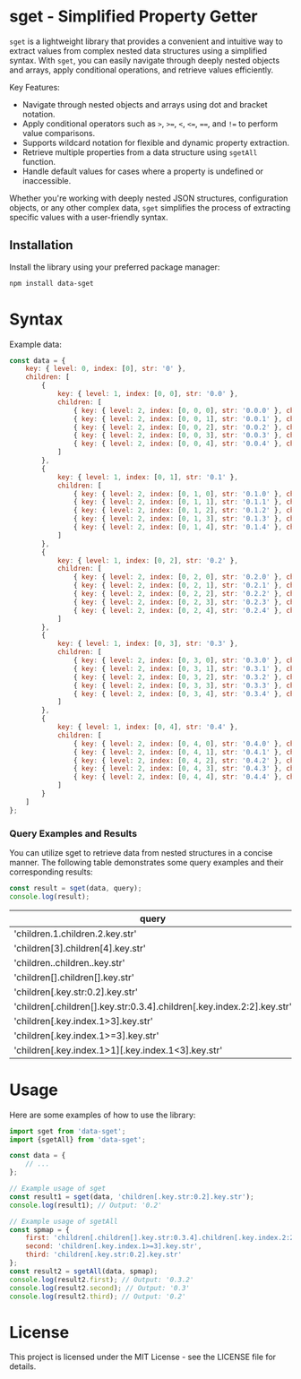 # sget - Simplified Property Getter

`sget` is a lightweight library that provides a convenient and intuitive way to extract values from complex nested data structures using a simplified syntax. With `sget`, you can easily navigate through deeply nested objects and arrays, apply conditional operations, and retrieve values efficiently.

Key Features:
- Navigate through nested objects and arrays using dot and bracket notation.
- Apply conditional operators such as `>`, `>=`, `<`, `<=`, `==`, and `!=` to perform value comparisons.
- Supports wildcard notation for flexible and dynamic property extraction.
- Retrieve multiple properties from a data structure using `sgetAll` function.
- Handle default values for cases where a property is undefined or inaccessible.

Whether you're working with deeply nested JSON structures, configuration objects, or any other complex data, `sget` simplifies the process of extracting specific values with a user-friendly syntax.

## Installation

Install the library using your preferred package manager:

```bash
npm install data-sget
```

# Syntax

Example data:
```javascript
const data = {
    key: { level: 0, index: [0], str: '0' },
    children: [
        {
            key: { level: 1, index: [0, 0], str: '0.0' },
            children: [
                { key: { level: 2, index: [0, 0, 0], str: '0.0.0' }, children: [] },
                { key: { level: 2, index: [0, 0, 1], str: '0.0.1' }, children: [] },
                { key: { level: 2, index: [0, 0, 2], str: '0.0.2' }, children: [] },
                { key: { level: 2, index: [0, 0, 3], str: '0.0.3' }, children: [] },
                { key: { level: 2, index: [0, 0, 4], str: '0.0.4' }, children: [] }
            ]
        },
        {
            key: { level: 1, index: [0, 1], str: '0.1' },
            children: [
                { key: { level: 2, index: [0, 1, 0], str: '0.1.0' }, children: [] },
                { key: { level: 2, index: [0, 1, 1], str: '0.1.1' }, children: [] },
                { key: { level: 2, index: [0, 1, 2], str: '0.1.2' }, children: [] },
                { key: { level: 2, index: [0, 1, 3], str: '0.1.3' }, children: [] },
                { key: { level: 2, index: [0, 1, 4], str: '0.1.4' }, children: [] }
            ]
        },
        {
            key: { level: 1, index: [0, 2], str: '0.2' },
            children: [
                { key: { level: 2, index: [0, 2, 0], str: '0.2.0' }, children: [] },
                { key: { level: 2, index: [0, 2, 1], str: '0.2.1' }, children: [] },
                { key: { level: 2, index: [0, 2, 2], str: '0.2.2' }, children: [] },
                { key: { level: 2, index: [0, 2, 3], str: '0.2.3' }, children: [] },
                { key: { level: 2, index: [0, 2, 4], str: '0.2.4' }, children: [] }
            ]
        },
        {
            key: { level: 1, index: [0, 3], str: '0.3' },
            children: [
                { key: { level: 2, index: [0, 3, 0], str: '0.3.0' }, children: [] },
                { key: { level: 2, index: [0, 3, 1], str: '0.3.1' }, children: [] },
                { key: { level: 2, index: [0, 3, 2], str: '0.3.2' }, children: [] },
                { key: { level: 2, index: [0, 3, 3], str: '0.3.3' }, children: [] },
                { key: { level: 2, index: [0, 3, 4], str: '0.3.4' }, children: [] }
            ]
        },
        {
            key: { level: 1, index: [0, 4], str: '0.4' },
            children: [
                { key: { level: 2, index: [0, 4, 0], str: '0.4.0' }, children: [] },
                { key: { level: 2, index: [0, 4, 1], str: '0.4.1' }, children: [] },
                { key: { level: 2, index: [0, 4, 2], str: '0.4.2' }, children: [] },
                { key: { level: 2, index: [0, 4, 3], str: '0.4.3' }, children: [] },
                { key: { level: 2, index: [0, 4, 4], str: '0.4.4' }, children: [] }
            ]
        }
    ]
};
```

### Query Examples and Results
You can utilize sget to retrieve data from nested structures in a concise manner. The following table demonstrates some query examples and their corresponding results:
```javascript
const result = sget(data, query);
console.log(result);
```


| query                                                                  | result |
|------------------------------------------------------------------------|---------|
| 'children.1.children.2.key.str'                                        | '0.1.2' |
| 'children[3].children[4].key.str'                                      | '0.3.4' |
| 'children..children..key.str'                                          | '0.0.0' |
| 'children[].children[].key.str'                                        | '0.0.0' |
| 'children[.key.str:0.2].key.str'                                       | '0.2' |
| 'children[.children[].key.str:0.3.4].children[.key.index.2:2].key.str' | '0.3.2' |
| 'children[.key.index.1>3].key.str'                                     | '0.4' |
| 'children[.key.index.1>=3].key.str'                                    | '0.3' |
| 'children[.key.index.1>1][.key.index.1<3].key.str'                     | '0.2' |


# Usage
Here are some examples of how to use the library:

```javascript
import sget from 'data-sget';
import {sgetAll} from 'data-sget';

const data = {
    // ...
};

// Example usage of sget
const result1 = sget(data, 'children[.key.str:0.2].key.str');
console.log(result1); // Output: '0.2'

// Example usage of sgetAll
const spmap = {
    first: 'children[.children[].key.str:0.3.4].children[.key.index.2:2].key.str',
    second: 'children[.key.index.1>=3].key.str',
    third: 'children[.key.str:0.2].key.str'
};
const result2 = sgetAll(data, spmap);
console.log(result2.first); // Output: '0.3.2'
console.log(result2.second); // Output: '0.3'
console.log(result2.third); // Output: '0.2'
```

# License
This project is licensed under the MIT License - see the LICENSE file for details.
